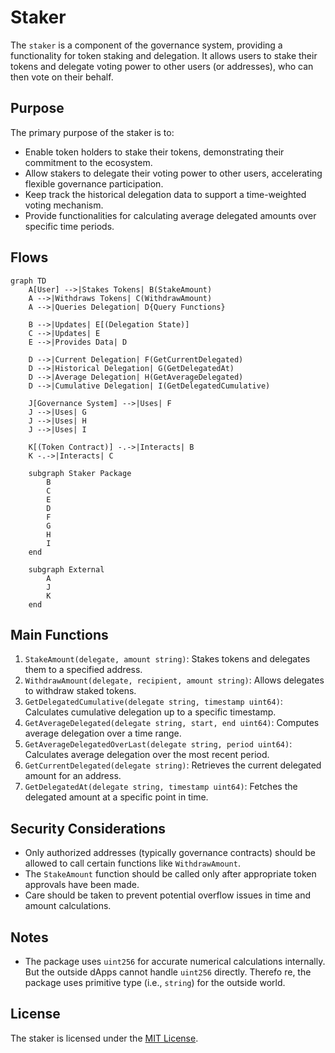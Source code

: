 # Staker

The `staker` is a component of the governance system, providing a functionality for token staking and delegation. It allows users to stake their tokens and delegate voting power to other users (or addresses), who can then vote on their behalf.

## Purpose

The primary purpose of the staker is to:

- Enable token holders to stake their tokens, demonstrating their commitment to the ecosystem.
- Allow stakers to delegate their voting power to other users, accelerating flexible governance participation.
- Keep track the historical delegation data to support a time-weighted voting mechanism.
- Provide functionalities for calculating average delegated amounts over specific time periods.

## Flows

```mermaid
graph TD
    A[User] -->|Stakes Tokens| B(StakeAmount)
    A -->|Withdraws Tokens| C(WithdrawAmount)
    A -->|Queries Delegation| D{Query Functions}

    B -->|Updates| E[(Delegation State)]
    C -->|Updates| E
    E -->|Provides Data| D

    D -->|Current Delegation| F(GetCurrentDelegated)
    D -->|Historical Delegation| G(GetDelegatedAt)
    D -->|Average Delegation| H(GetAverageDelegated)
    D -->|Cumulative Delegation| I(GetDelegatedCumulative)

    J[Governance System] -->|Uses| F
    J -->|Uses| G
    J -->|Uses| H
    J -->|Uses| I

    K[(Token Contract)] -.->|Interacts| B
    K -.->|Interacts| C

    subgraph Staker Package
        B
        C
        E
        D
        F
        G
        H
        I
    end

    subgraph External
        A
        J
        K
    end
```

## Main Functions

1. `StakeAmount(delegate, amount string)`: Stakes tokens and delegates them to a specified address.
2. `WithdrawAmount(delegate, recipient, amount string)`: Allows delegates to withdraw staked tokens.
3. `GetDelegatedCumulative(delegate string, timestamp uint64)`: Calculates cumulative delegation up to a specific timestamp.
4. `GetAverageDelegated(delegate string, start, end uint64)`: Computes average delegation over a time range.
5. `GetAverageDelegatedOverLast(delegate string, period uint64)`: Calculates average delegation over the most recent period.
6. `GetCurrentDelegated(delegate string)`: Retrieves the current delegated amount for an address.
7. `GetDelegatedAt(delegate string, timestamp uint64)`: Fetches the delegated amount at a specific point in time.

## Security Considerations

- Only authorized addresses (typically governance contracts) should be allowed to call certain functions like `WithdrawAmount`.
- The `StakeAmount` function should be called only after appropriate token approvals have been made.
- Care should be taken to prevent potential overflow issues in time and amount calculations.

## Notes

- The package uses `uint256` for accurate numerical calculations internally. But the outside dApps cannot handle `uint256` directly. Therefo
re, the package uses primitive type (i.e., `string`) for the outside world.

## License

The staker is licensed under the [MIT License](LICENSE).
